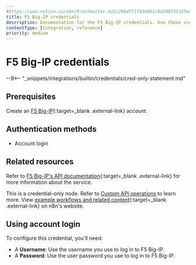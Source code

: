 ```yaml
---
#https://www.notion.so/n8n/Frontmatter-432c2b8dff1f43d4b1c8d20075510fe4
title: F5 Big-IP credentials
description: Documentation for the F5 Big-IP credentials. Use these credentials to authenticate F5 Big-IP in n8n, a workflow automation platform.
contentType: [integration, reference]
priority: medium
---
```


# F5 Big-IP credentials

--8<-- "_snippets/integrations/builtin/credentials/cred-only-statement.md"

## Prerequisites

Create an [F5 Big-IP](https://www.f5.com/products/big-ip-services){:target=_blank .external-link} account.

## Authentication methods

- Account login

## Related resources

Refer to [F5 Big-IP's API documentation](https://clouddocs.f5.com/products/big-iq/mgmt-api/v0.0/){:target=_blank .external-link} for more information about the service.

This is a credential-only node. Refer to [Custom API operations](/integrations/custom-operations/) to learn more. View [example workflows and related content](https://n8n.io/integrations/f5-big-ip/){:target=_blank .external-link} on n8n's website.

## Using account login

To configure this credential, you'll need:

- A **Username**: Use the username you use to log in to F5 Big-IP.
- A **Password**: Use the user password you use to log in to F5 Big-IP.
